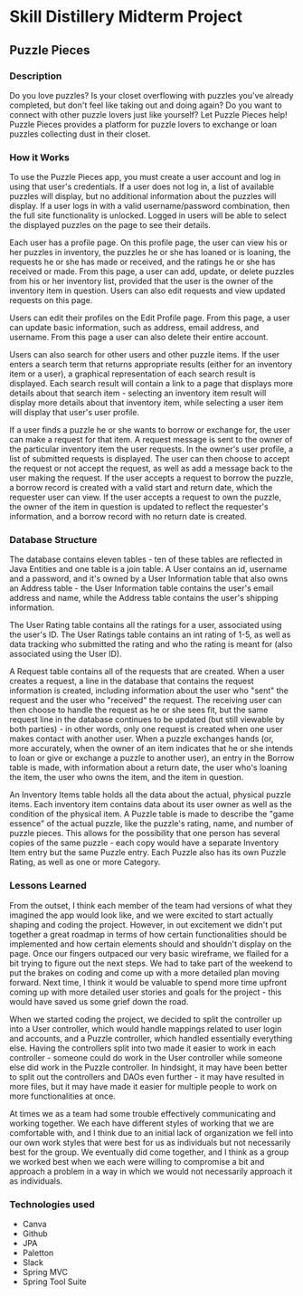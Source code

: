 # Skill Distillery Midterm Project

## Puzzle Pieces

### Description

Do you love puzzles? Is your closet overflowing with puzzles you've already completed, but don't feel like taking out and doing again? Do you want to connect with other puzzle lovers just like yourself? Let Puzzle Pieces help! Puzzle Pieces provides a platform for puzzle lovers to exchange or loan puzzles collecting dust in their closet.

### How it Works

To use the Puzzle Pieces app, you must create a user account and log in using that user's credentials. If a user does not log in, a list of available puzzles will display, but no additional information about the puzzles will display. If a user logs in with a valid username/password combination, then the full site functionality is unlocked. Logged in users will be able to select the displayed puzzles on the page to see their details.

Each user has a profile page. On this profile page, the user can view his or her puzzles in inventory, the puzzles he or she has loaned or is loaning, the requests he or she has made or received, and the ratings he or she has received or made. From this page, a user can add, update, or delete puzzles from his or her inventory list, provided that the user is the owner of the inventory item in question. Users can also edit requests and view updated requests on this page.

Users can edit their profiles on the Edit Profile page. From this page, a user can update basic information, such as address, email address, and username. From this page a user can also delete their entire account.

Users can also search for other users and other puzzle items. If the user enters a search term that returns appropriate results (either for an inventory item or a user), a graphical representation of each search result is displayed. Each search result will contain a link to a page that displays more details about that search item - selecting an inventory item result will display more details about that inventory item, while selecting a user item will display that user's user profile.

If a user finds a puzzle he or she wants to borrow or exchange for, the user can make a request for that item. A request message is sent to the owner of the particular inventory item the user requests. In the owner's user profile, a list of submitted requests is displayed. The user can then choose to accept the request or not accept the request, as well as add a message back to the user making the request. If the user accepts a request to borrow the puzzle, a borrow record is created with a valid start and return date, which the requester user can view. If the user accepts a request to own the puzzle, the owner of the item in question is updated to reflect the requester's information, and a borrow record with no return date is created.

### Database Structure

The database contains eleven tables - ten of these tables are reflected in Java Entities and one table is a join table. A User contains an id, username and a password, and it's owned by a User Information table that also owns an Address table - the User Information table contains the user's email address and name, while the Address table contains the user's shipping information.

The User Rating table contains all the ratings for a user, associated using the user's ID. The User Ratings table contains an int rating of 1-5, as well as data tracking who submitted the rating and who the rating is meant for (also associated using the User ID).

A Request table contains all of the requests that are created. When a user creates a request, a line in the database that contains the request information is created, including information about the user who "sent" the request and the user who "received" the request. The receiving user can then choose to handle the request as he or she sees fit, but the same request line in the database continues to be updated (but still viewable by both parties) - in other words, only one request is created when one user makes contact with another user. When a puzzle exchanges hands (or, more accurately, when the owner of an item indicates that he or she intends to loan or give or exchange a puzzle to another user), an entry in the Borrow table is made, with information about a return date, the user who's loaning the item, the user who owns the item, and the item in question.

An Inventory Items table holds all the data about the actual, physical puzzle items. Each inventory item contains data about its user owner as well as the condition of the physical item. A Puzzle table is made to describe the "game essence" of the actual puzzle, like the puzzle's rating, name, and number of puzzle pieces. This allows for the possibility that one person has several copies of the same puzzle - each copy would have a separate Inventory Item entry but the same Puzzle entry. Each Puzzle also has its own Puzzle Rating, as well as one or more Category.

### Lessons Learned

From the outset, I think each member of the team had versions of what they imagined the app would look like, and we were excited to start actually shaping and coding the project. However, in out excitement we didn't put together a great roadmap in terms of how certain functionalities should be implemented and how certain elements should and shouldn't display on the page. Once our fingers outpaced our very basic wireframe, we flailed for a bit trying to figure out the next steps. We had to take part of the weekend to put the brakes on coding and come up with a more detailed plan moving forward. Next time, I think it would be valuable to spend more time upfront coming up with more detailed user stories and goals for the project - this would have saved us some grief down the road.

When we started coding the project, we decided to split the controller up into a User controller, which would handle mappings related to user login and accounts, and a Puzzle controller, which handled essentially everything else. Having the controllers split into two made it easier to work in each controller - someone could do work in the User controller while someone else did work in the Puzzle controller. In hindsight, it may have been better to split out the controllers and DAOs even further - it may have resulted in more files, but it may have made it easier for multiple people to work on more functionalities at once.

At times we as a team had some trouble effectively communicating and working together. We each have different styles of working that we are comfortable with, and I think due to an initial lack of organization we fell into our own work styles that were best for us as individuals but not necessarily best for the group. We eventually did come together, and I think as a group we worked best when we each were willing to compromise a bit and approach a problem in a way in which we would not necessarily approach it as individuals.

### Technologies used

* Canva
* Github
* JPA
* Paletton
* Slack
* Spring MVC
* Spring Tool Suite
